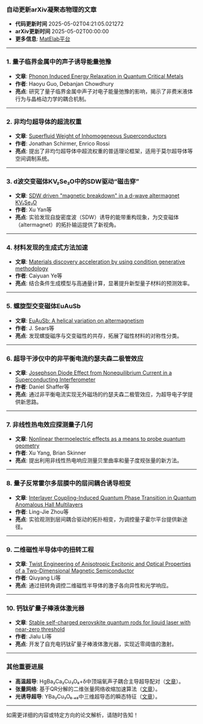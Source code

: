 ### 自动更新arXiv凝聚态物理的文章
 - **代码更新时间** 2025-05-02T04:21:05.021272
 - **arXiv更新时间** 2025-05-02T00:00:00
 - **更多信息**: [MatElab平台](https://in.iphy.ac.cn/eln/#/recday)

---

### **1. 量子临界金属中的声子诱导能量弛豫**  
- **文章**: [Phonon Induced Energy Relaxation in Quantum Critical Metals](https://arxiv.org/abs/2505.00067)  
- **作者**: Haoyu Guo, Debanjan Chowdhury  
- **亮点**: 研究了量子临界金属中声子对电子能量弛豫的影响，揭示了非费米液体行为与晶格动力学的耦合机制。

---

### **2. 非均匀超导体的超流权重**  
- **文章**: [Superfluid Weight of Inhomogeneous Superconductors](https://arxiv.org/abs/2505.00069)  
- **作者**: Jonathan Schirmer, Enrico Rossi  
- **亮点**: 提出了非均匀超导体中超流权重的普适理论框架，适用于莫尔超导体等空间调制系统。

---

### **3. d波交变磁体KV₂Se₂O中的SDW驱动“磁击穿”**  
- **文章**: [SDW driven "magnetic breakdown" in a d-wave altermagnet KV₂Se₂O](https://arxiv.org/abs/2505.00074)  
- **作者**: Xu Yan等  
- **亮点**: 实验发现自旋密度波（SDW）诱导的能带重构现象，为交变磁体（altermagnet）的拓扑输运提供了新视角。

---

### **4. 材料发现的生成式方法加速**  
- **文章**: [Materials discovery acceleration by using condition generative methodology](https://arxiv.org/abs/2505.00076)  
- **作者**: Caiyuan Ye等  
- **亮点**: 结合条件生成模型与高通量计算，显著提升新型量子材料的预测效率。

---

### **5. 螺旋型交变磁体EuAuSb**  
- **文章**: [EuAuSb: A helical variation on altermagnetism](https://arxiv.org/abs/2505.00081)  
- **作者**: J. Sears等  
- **亮点**: 发现螺旋磁序与交变磁性的共存，拓展了磁性材料的对称性分类。

---

### **6. 超导干涉仪中的非平衡电流约瑟夫森二极管效应**  
- **文章**: [Josephson Diode Effect from Nonequilibrium Current in a Superconducting Interferometer](https://arxiv.org/abs/2505.00085)  
- **作者**: Daniel Shaffer等  
- **亮点**: 通过非平衡电流实现无外磁场的约瑟夫森二极管效应，为超导电子学提供新思路。

---

### **7. 非线性热电效应探测量子几何**  
- **文章**: [Nonlinear thermoelectric effects as a means to probe quantum geometry](https://arxiv.org/abs/2505.00086)  
- **作者**: Xu Yang, Brian Skinner  
- **亮点**: 提出利用非线性热电响应测量贝里曲率和量子度规张量的新方法。

---

### **8. 量子反常霍尔多层膜中的层间耦合诱导相变**  
- **文章**: [Interlayer Coupling-Induced Quantum Phase Transition in Quantum Anomalous Hall Multilayers](https://arxiv.org/abs/2505.00117)  
- **作者**: Ling-Jie Zhou等  
- **亮点**: 实验观测到层间耦合驱动的拓扑相变，为调控量子霍尔平台提供新途径。

---

### **9. 二维磁性半导体中的扭转工程**  
- **文章**: [Twist Engineering of Anisotropic Excitonic and Optical Properties of a Two-Dimensional Magnetic Semiconductor](https://arxiv.org/abs/2505.00123)  
- **作者**: Qiuyang Li等  
- **亮点**: 通过扭转角调控二维磁性半导体的激子各向异性和光学响应。

---

### **10. 钙钛矿量子棒液体激光器**  
- **文章**: [Stable self-charged perovskite quantum rods for liquid laser with near-zero threshold](https://arxiv.org/abs/2505.00464)  
- **作者**: Jialu Li等  
- **亮点**: 开发了自充电钙钛矿量子棒液体激光器，实现近零阈值的激射。

---

### **其他重要进展**  
- **高温超导**: HgBa₂Ca₂Cu₃O₈+δ中顶端氧声子耦合主导超导配对（[文章](https://arxiv.org/abs/2505.00223)）。  
- **张量网络**: 基于QR分解的二维张量网络收缩加速算法（[文章](https://arxiv.org/abs/2505.00494)）。  
- **光诱导超导**: YBa₂Cu₃O₆.₄₈中三维超导态的瞬态特征（[文章](https://arxiv.org/abs/2505.00514)）。  

---

如需更详细的内容或特定方向的论文解析，请随时告知！
            

